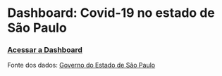 # Dashboard: Covid-19 no estado de São Paulo
### [Acessar a Dashboard](https://pedrosdr.shinyapps.io/dashboard_covid_sp/)
Fonte dos dados: [Governo do Estado de São Paulo](https://www.saopaulo.sp.gov.br/planosp/simi/dados-abertos/)